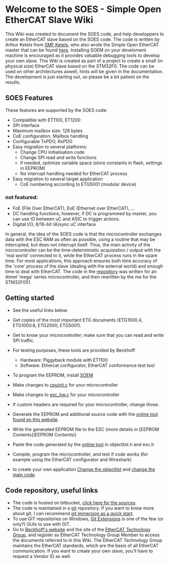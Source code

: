 # Welcome to the SOES - Simple Open EtherCAT Slave Wiki

This Wiki was created to document the SOES code, and help developpers to create an EtherCAT slave based on the SOES code. The code is written by Arthur Ketels from [SMF Ketels](http://www.smfk.nl), who also wrote the Simple Open EtherCAT master that can be found [here][SOEM]. Installing SOEM on your develoment machine is encouraged as it provides valuable debugging tools to develop your own slave. 
This Wiki is created as part of a project to create a small (in physical size) EtherCAT slave based on the STM32F0. The code can be used on other architectures aswell, hints will be given in the documentation. The development is just starting out, so please be a bit patient on the results. 

## SOES Features
These features are supported by the SOES code:


* Compatible with ET1100, ET1200
* SPI interface
* Maximum mailbox size: 128 bytes
* CoE configuration, Mailbox handling
* Configurable TxPDO, RxPDO
* Easy migration to several platforms:
    * Change CPU initialisation code
    * Change SPI read and write functions
    * if needed, optimize variable space (store constants in flash, settings in EEPROM)
    * No interrupt handling needed for EtherCAT process
* Easy migration to several target application
    * CoE numbering according to ETG5001 (modular device)
### not featured:
* FoE (File Over EtherCAT), EoE (Ethernet over EtherCAT), ...
* DC handling functions; however, if DC is programmed by master, you can use IO between uC and ASIC to trigger actions.
* Digital I/O, 8/16-bit (A)sync uC interface

In general, the idea of the SOES code is that the microcontroller exchanges data with the ESC RAM as often as possible, using a routine that may be interrupted, but does not interrupt itself. Thus, the main activity of the microcontroller can be the time-deterministic acquisistion / output with the 'real world' connected to it, while the EtherCAT process runs in the spare time. For most applications, this approach ensures both time accuracy of the 'core' process of the slave (dealing with the external world) and enough time to deal with EtherCAT. 
The code in the [repository][Repository] was written for an Atmel 'mega' series microcontroller, and then rewritten by the me for the STM32F051. 

## Getting started
* See the useful links below
* Get copies of the most important ETG documents (ETG1000.4, ETG1000.6, ETG2000, ETG5001).
* Get to know your microcontroller; make sure that you can read and write SPI traffic.
* For testing purposes, these tools are provided by Beckhoff
    * Hardware: Piggyback module with ET1100
    * Software: Ethercat configurator, EtherCAT conformance test tool
* To program the EEPROM, install [SOEM]
* Make changes to [cpuinit.c](cpuinit_c) for your microcontroller
* Make changes to [esc_hw.c](esc_hw_c) for your microcontroller
* If custom headers are required for your microcontroller, change those.
* Generate the EEPROM and additional source code with the [online tool found on this website](https://bravoembedded.bitbucket.io/EEPROM_generator.html
).
* Write the generated EEPROM file to the ESC (more details in [EEPROM Contents](EEPROM Contents))
* Paste the code generated by the [online tool](https://bravoembedded.bitbucket.io/EEPROM_generator.html) in objectlist.h and esc.h
* Compile, program the microcontroller, and test if code works (for example using the EtherCAT configurator and Wireshark)

* to create your own application [Change the objectlist](objectlist_h) and [change the main code](soes_c).

## Code repository, useful links
* The code is hosted on bitbucket, [click here for the sources][Repository].
* The code is maintained in a [git](http://www.git-scm.com) repository. If you want to know more about git, I can recommend [git immersion as a quick start](http://www.gitimmersion.com).
* To use GIT repositories on Windows, [Git Extensions](http://code.google.com/p/gitextensions/) is one of the few (or only?) GUIs to use with GIT.
* Go to [Beckhoff's website](http://www.beckhoff.com) and the site of the [EtherCAT Technology Group](http://www.ethercat.org), and register as EtherCAT Technology Group Member to access the documents referred to in this Wiki. The EtherCAT Technology Group maintains the EtherCAT standards, which are the basis of all EtherCAT communication. If you want to create your own slave, you'll have to request a Vendor ID as well.


[Repository]: https://bitbucket.org/ctw-bw/soes_arm/
[SOEM]: http://openethercatsociety.github.io/
[EEPROMtool]: https://ctw-bw.bitbucket.io/EEPROM_generator.html